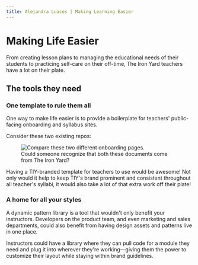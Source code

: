 ```yaml
---
title: Alejandra Luaces | Making Learning Easier
---
```

# Making Life Easier

From creating lesson plans to managing the educational needs of their students to practicing self-care on their off-time, The Iron Yard teachers have a lot on their plate.

## The tools they need

### One template to rule them all
One way to make life easier is to provide a boilerplate for teachers' public-facing onboarding and syllabus sites.

Consider these two existing repos:

<figure>
  <img src="/images/onboarding-compare.png" alt="Compare these two different onboarding pages.">
  <figcaption>
    Could someone recognize that both these documents come from The Iron Yard?
  </figcaption>
</figure>

Having a TIY-branded template for teachers to use would be awesome! Not only would it help to keep TIY's brand prominent and consistent throughout all teacher's syllabi, it would also take a lot of that extra work off their plate!

### A home for all your styles
A dynamic pattern library is a tool that wouldn't only benefit your instructors. Developers on the product team, and even marketing and sales departments, could also benefit from having design assets and patterns live in one place.

Instructors could have a library where they can pull code for a module they need and plug it into wherever they're working&#8212;giving them the power to customize their layout while staying within brand guidelines.
